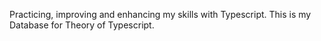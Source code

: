 Practicing, improving and enhancing my skills with Typescript.
This is my Database for Theory of Typescript.
